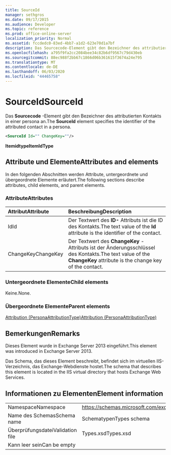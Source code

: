 ```yaml
---
title: SourceId
manager: sethgros
ms.date: 09/17/2015
ms.audience: Developer
ms.topic: reference
ms.prod: office-online-server
localization_priority: Normal
ms.assetid: fccdedc0-83ed-4bb7-a1d2-623e70d1a7bf
description: Das Sourcecode-Element gibt den Bezeichner des attributierten Kontakts in einer persona an.
ms.openlocfilehash: a795f9fa2cc2084bee34c82b6df9567c79d430eb
ms.sourcegitcommit: 88ec988f2bb67c1866d06b361615f3674a24e795
ms.translationtype: MT
ms.contentlocale: de-DE
ms.lasthandoff: 06/03/2020
ms.locfileid: "44465758"
---
```

# <a name="sourceid"></a><span data-ttu-id="86be4-103">SourceId</span><span class="sxs-lookup"><span data-stu-id="86be4-103">SourceId</span></span>

<span data-ttu-id="86be4-104">Das **Sourcecode** -Element gibt den Bezeichner des attributierten Kontakts in einer persona an.</span><span class="sxs-lookup"><span data-stu-id="86be4-104">The **SourceId** element specifies the identifier of the attributed contact in a persona.</span></span> 
  
```XML
<SourceId Id="" ChangeKey=""/>
```

 <span data-ttu-id="86be4-105">**Itemidtype**</span><span class="sxs-lookup"><span data-stu-id="86be4-105">**ItemIdType**</span></span>
## <a name="attributes-and-elements"></a><span data-ttu-id="86be4-106">Attribute und Elemente</span><span class="sxs-lookup"><span data-stu-id="86be4-106">Attributes and elements</span></span>

<span data-ttu-id="86be4-107">In den folgenden Abschnitten werden Attribute, untergeordnete und übergeordnete Elemente erläutert.</span><span class="sxs-lookup"><span data-stu-id="86be4-107">The following sections describe attributes, child elements, and parent elements.</span></span>
  
### <a name="attributes"></a><span data-ttu-id="86be4-108">Attribute</span><span class="sxs-lookup"><span data-stu-id="86be4-108">Attributes</span></span>

|<span data-ttu-id="86be4-109">**Attribut**</span><span class="sxs-lookup"><span data-stu-id="86be4-109">**Attribute**</span></span>|<span data-ttu-id="86be4-110">**Beschreibung**</span><span class="sxs-lookup"><span data-stu-id="86be4-110">**Description**</span></span>|
|:-----|:-----|
|<span data-ttu-id="86be4-111">Id</span><span class="sxs-lookup"><span data-stu-id="86be4-111">Id</span></span>  <br/> |<span data-ttu-id="86be4-112">Der Textwert des **ID-** Attributs ist die ID des Kontakts.</span><span class="sxs-lookup"><span data-stu-id="86be4-112">The text value of the **Id** attribute is the identifier of the contact.</span></span>  <br/> |
|<span data-ttu-id="86be4-113">ChangeKey</span><span class="sxs-lookup"><span data-stu-id="86be4-113">ChangeKey</span></span>  <br/> |<span data-ttu-id="86be4-114">Der Textwert des **ChangeKey** -Attributs ist der Änderungsschlüssel des Kontakts.</span><span class="sxs-lookup"><span data-stu-id="86be4-114">The text value of the **ChangeKey** attribute is the change key of the contact.</span></span>  <br/> |
   
### <a name="child-elements"></a><span data-ttu-id="86be4-115">Untergeordnete Elemente</span><span class="sxs-lookup"><span data-stu-id="86be4-115">Child elements</span></span>

<span data-ttu-id="86be4-116">Keine.</span><span class="sxs-lookup"><span data-stu-id="86be4-116">None.</span></span>
  
### <a name="parent-elements"></a><span data-ttu-id="86be4-117">Übergeordnete Elemente</span><span class="sxs-lookup"><span data-stu-id="86be4-117">Parent elements</span></span>

[<span data-ttu-id="86be4-118">Attribution (PersonaAttributionType)</span><span class="sxs-lookup"><span data-stu-id="86be4-118">Attribution (PersonaAttributionType)</span></span>](attribution-personaattributiontype.md)
  
## <a name="remarks"></a><span data-ttu-id="86be4-119">Bemerkungen</span><span class="sxs-lookup"><span data-stu-id="86be4-119">Remarks</span></span>

<span data-ttu-id="86be4-120">Dieses Element wurde in Exchange Server 2013 eingeführt.</span><span class="sxs-lookup"><span data-stu-id="86be4-120">This element was introduced in Exchange Server 2013.</span></span>
  
<span data-ttu-id="86be4-121">Das Schema, das dieses Element beschreibt, befindet sich im virtuellen IIS-Verzeichnis, das Exchange-Webdienste hostet.</span><span class="sxs-lookup"><span data-stu-id="86be4-121">The schema that describes this element is located in the IIS virtual directory that hosts Exchange Web Services.</span></span>
  
## <a name="element-information"></a><span data-ttu-id="86be4-122">Informationen zu Elementen</span><span class="sxs-lookup"><span data-stu-id="86be4-122">Element information</span></span>

|||
|:-----|:-----|
|<span data-ttu-id="86be4-123">Namespace</span><span class="sxs-lookup"><span data-stu-id="86be4-123">Namespace</span></span>  <br/> |https://schemas.microsoft.com/exchange/services/2006/types  <br/> |
|<span data-ttu-id="86be4-124">Name des Schemas</span><span class="sxs-lookup"><span data-stu-id="86be4-124">Schema name</span></span>  <br/> |<span data-ttu-id="86be4-125">Schematypen</span><span class="sxs-lookup"><span data-stu-id="86be4-125">Types schema</span></span>  <br/> |
|<span data-ttu-id="86be4-126">Überprüfungsdatei</span><span class="sxs-lookup"><span data-stu-id="86be4-126">Validation file</span></span>  <br/> |<span data-ttu-id="86be4-127">Types.xsd</span><span class="sxs-lookup"><span data-stu-id="86be4-127">Types.xsd</span></span>  <br/> |
|<span data-ttu-id="86be4-128">Kann leer sein</span><span class="sxs-lookup"><span data-stu-id="86be4-128">Can be empty</span></span>  <br/> ||
   

